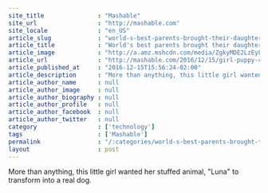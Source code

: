 ```yaml
---
site_title               : "Mashable"
site_url                 : "http://mashable.com"
site_locale              : "en_US"
article_slug             : "world-s-best-parents-brought-their-daughter-s-stuffed-animal-to-life-for-christmas"
article_title            : "World's best parents brought their daughter's stuffed animal to life for Christmas"
article_image            : "http://a.amz.mshcdn.com/media/ZgkyMDE2LzEyLzE1LzIwL2Y3Y2VlNTUxMDU2MjQ2OWRhNDgxYTYxMzlhMDU3MTQ0LjlhNmRhLnBuZwpwCXRodW1iCTEyMDB4NjMwCmUJanBn/5846f8f5/067/f7cee551-0562-469d-a481-a6139a057144.jpg"
article_url              : "http://mashable.com/2016/12/15/girl-puppy-christmas-present/"
article_published_at     : "2016-12-15T15:56:24-02:00"
article_description      : "More than anything, this little girl wanted her stuffed animal, 'Luna' to transform into a real dog."
article_author_name      : null
article_author_image     : null
article_author_biography : null
article_author_profile   : null
article_author_facebook  : null
article_author_twitter   : null
category                 : ['technology']
tags                     : ['Mashable']
permalink                : "/:categories/world-s-best-parents-brought-their-daughter-s-stuffed-animal-to-life-for-christmas/"
layout                   : post
---
```


More than anything, this little girl wanted her stuffed animal, "Luna" to transform into a real dog.
